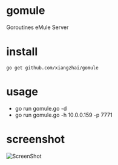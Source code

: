 gomule
======

Goroutines eMule Server

install 
=======
```
go get github.com/xiangzhai/gomule
```

usage 
=====
* go run gomule.go -d 
* go run gomule.go -h 10.0.0.159 -p 7771

screenshot 
==========
![ScreenShot](https://raw.github.com/xiangzhai/gomule/master/doc/login.png)
